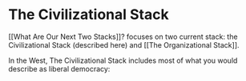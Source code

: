 # The Civilizational Stack

[[What Are Our Next Two Stacks]]? focuses on two current stack: the Civilizational Stack (described here) and [[The Organizational Stack]]. 

In the West, The Civilizational Stack includes most of what you would describe as liberal democracy: 